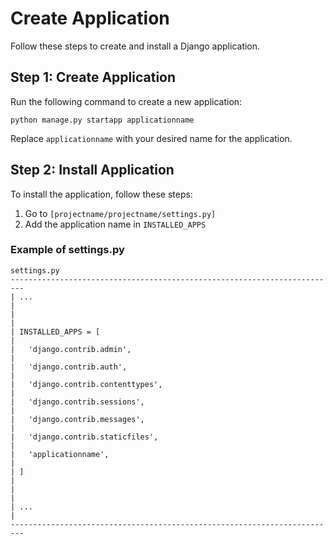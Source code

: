 # Create Application

Follow these steps to create and install a Django application.

## Step 1: Create Application
Run the following command to create a new application:
```
python manage.py startapp applicationname
```
Replace `applicationname` with your desired name for the application.

## Step 2: Install Application
To install the application, follow these steps:

1. Go to `[projectname/projectname/settings.py]`
2. Add the application name in `INSTALLED_APPS`

### Example of settings.py
```
settings.py
-------------------------------------------------------------------------
| ...                                                                   |
|                                                                       |
| INSTALLED_APPS = [                                                    |
|   'django.contrib.admin',                                             |
|   'django.contrib.auth',                                              |
|   'django.contrib.contenttypes',                                      |
|   'django.contrib.sessions',                                          |
|   'django.contrib.messages',                                          |
|   'django.contrib.staticfiles',                                       |
|   'applicationname',                                                  |
| ]                                                                     |
|                                                                       |
| ...                                                                   |
-------------------------------------------------------------------------
```